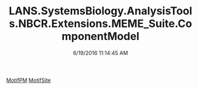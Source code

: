 ﻿---
title: LANS.SystemsBiology.AnalysisTools.NBCR.Extensions.MEME_Suite.ComponentModel
date: 6/19/2016 11:14:45 AM
---

[MotifPM](T-LANS.SystemsBiology.AnalysisTools.NBCR.Extensions.MEME_Suite.ComponentModel.MotifPM.html)
[MotifSite](T-LANS.SystemsBiology.AnalysisTools.NBCR.Extensions.MEME_Suite.ComponentModel.MotifSite.html)
